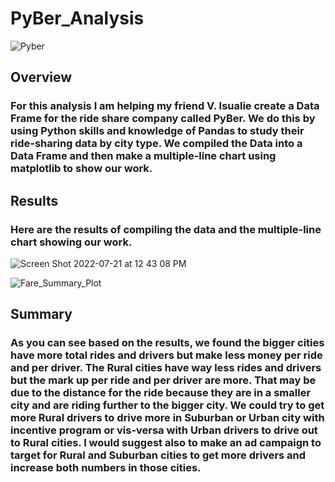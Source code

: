 # PyBer_Analysis
![Pyber](https://user-images.githubusercontent.com/105253626/180267790-6603bab0-2e23-4dca-a7fb-ec0f8ac94a75.png)

## Overview
### For this analysis I am helping my friend V. Isualie create a Data Frame for the ride share company called PyBer. We do this by using Python skills and knowledge of Pandas to study their ride-sharing data by city type. We compiled the Data into a Data Frame and then make a multiple-line chart using matplotlib to show our work. 

## Results
### Here are the results of compiling the data and the multiple-line chart showing our work.
![Screen Shot 2022-07-21 at 12 43 08 PM](https://user-images.githubusercontent.com/105253626/180269321-466df7ba-a23b-4eb0-8c80-4175c5b5a3bc.png)


![Fare_Summary_Plot](https://user-images.githubusercontent.com/105253626/180269751-69e40ef1-bc4b-4254-9f79-945c31731b5b.png)

## Summary
### As you can see based on the results, we found the bigger cities have more total rides and drivers but make less money per ride and per driver. The Rural cities have way less rides and drivers but the mark up per ride and per driver are more. That may be due to the distance for the ride because they are in a smaller city and are riding further to the bigger city. We could try to get more Rural drivers to drive more in Suburban or Urban city with incentive program or vis-versa with Urban drivers to drive out to Rural cities. I would suggest also to make an ad campaign to target for Rural and Suburban cities to get more drivers and increase both numbers in those cities.
